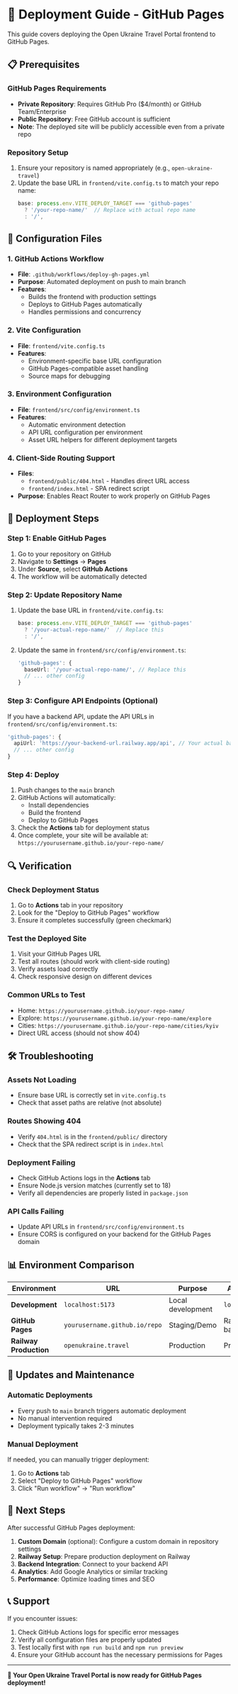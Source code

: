 # 🚀 Deployment Guide - GitHub Pages

This guide covers deploying the Open Ukraine Travel Portal frontend to GitHub Pages.

## 📋 Prerequisites

### GitHub Pages Requirements
- **Private Repository**: Requires GitHub Pro ($4/month) or GitHub Team/Enterprise
- **Public Repository**: Free GitHub account is sufficient
- **Note**: The deployed site will be publicly accessible even from a private repo

### Repository Setup
1. Ensure your repository is named appropriately (e.g., `open-ukraine-travel`)
2. Update the base URL in `frontend/vite.config.ts` to match your repo name:
   ```typescript
   base: process.env.VITE_DEPLOY_TARGET === 'github-pages' 
     ? '/your-repo-name/'  // Replace with actual repo name
     : '/',
   ```

## 🔧 Configuration Files

### 1. GitHub Actions Workflow
- **File**: `.github/workflows/deploy-gh-pages.yml`
- **Purpose**: Automated deployment on push to main branch
- **Features**: 
  - Builds the frontend with production settings
  - Deploys to GitHub Pages automatically
  - Handles permissions and concurrency

### 2. Vite Configuration
- **File**: `frontend/vite.config.ts`
- **Features**:
  - Environment-specific base URL configuration
  - GitHub Pages-compatible asset handling
  - Source maps for debugging

### 3. Environment Configuration
- **File**: `frontend/src/config/environment.ts`
- **Features**:
  - Automatic environment detection
  - API URL configuration per environment
  - Asset URL helpers for different deployment targets

### 4. Client-Side Routing Support
- **Files**: 
  - `frontend/public/404.html` - Handles direct URL access
  - `frontend/index.html` - SPA redirect script
- **Purpose**: Enables React Router to work properly on GitHub Pages

## 🚀 Deployment Steps

### Step 1: Enable GitHub Pages
1. Go to your repository on GitHub
2. Navigate to **Settings** → **Pages**
3. Under **Source**, select **GitHub Actions**
4. The workflow will be automatically detected

### Step 2: Update Repository Name
1. Update the base URL in `frontend/vite.config.ts`:
   ```typescript
   base: process.env.VITE_DEPLOY_TARGET === 'github-pages' 
     ? '/your-actual-repo-name/'  // Replace this
     : '/',
   ```

2. Update the same in `frontend/src/config/environment.ts`:
   ```typescript
   'github-pages': {
     baseUrl: '/your-actual-repo-name/', // Replace this
     // ... other config
   }
   ```

### Step 3: Configure API Endpoints (Optional)
If you have a backend API, update the API URLs in `frontend/src/config/environment.ts`:
```typescript
'github-pages': {
  apiUrl: 'https://your-backend-url.railway.app/api', // Your actual backend
  // ... other config
}
```

### Step 4: Deploy
1. Push changes to the `main` branch
2. GitHub Actions will automatically:
   - Install dependencies
   - Build the frontend
   - Deploy to GitHub Pages
3. Check the **Actions** tab for deployment status
4. Once complete, your site will be available at:
   `https://yourusername.github.io/your-repo-name/`

## 🔍 Verification

### Check Deployment Status
1. Go to **Actions** tab in your repository
2. Look for the "Deploy to GitHub Pages" workflow
3. Ensure it completes successfully (green checkmark)

### Test the Deployed Site
1. Visit your GitHub Pages URL
2. Test all routes (should work with client-side routing)
3. Verify assets load correctly
4. Check responsive design on different devices

### Common URLs to Test
- Home: `https://yourusername.github.io/your-repo-name/`
- Explore: `https://yourusername.github.io/your-repo-name/explore`
- Cities: `https://yourusername.github.io/your-repo-name/cities/kyiv`
- Direct URL access (should not show 404)

## 🛠️ Troubleshooting

### Assets Not Loading
- Ensure base URL is correctly set in `vite.config.ts`
- Check that asset paths are relative (not absolute)

### Routes Showing 404
- Verify `404.html` is in the `frontend/public/` directory
- Check that the SPA redirect script is in `index.html`

### Deployment Failing
- Check GitHub Actions logs in the **Actions** tab
- Ensure Node.js version matches (currently set to 18)
- Verify all dependencies are properly listed in `package.json`

### API Calls Failing
- Update API URLs in `frontend/src/config/environment.ts`
- Ensure CORS is configured on your backend for the GitHub Pages domain

## 📊 Environment Comparison

| Environment | URL | Purpose | API Backend |
|-------------|-----|---------|-------------|
| **Development** | `localhost:5173` | Local development | `localhost:3000` |
| **GitHub Pages** | `yourusername.github.io/repo` | Staging/Demo | Railway backend |
| **Railway Production** | `openukraine.travel` | Production | Production API |

## 🔄 Updates and Maintenance

### Automatic Deployments
- Every push to `main` branch triggers automatic deployment
- No manual intervention required
- Deployment typically takes 2-3 minutes

### Manual Deployment
If needed, you can manually trigger deployment:
1. Go to **Actions** tab
2. Select "Deploy to GitHub Pages" workflow
3. Click "Run workflow" → "Run workflow"

## 🎯 Next Steps

After successful GitHub Pages deployment:
1. **Custom Domain** (optional): Configure a custom domain in repository settings
2. **Railway Setup**: Prepare production deployment on Railway
3. **Backend Integration**: Connect to your backend API
4. **Analytics**: Add Google Analytics or similar tracking
5. **Performance**: Optimize loading times and SEO

## 📞 Support

If you encounter issues:
1. Check GitHub Actions logs for specific error messages
2. Verify all configuration files are properly updated
3. Test locally first with `npm run build` and `npm run preview`
4. Ensure your GitHub account has the necessary permissions for Pages

---

**🎉 Your Open Ukraine Travel Portal is now ready for GitHub Pages deployment!**
